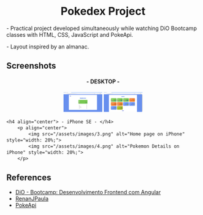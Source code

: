 
<h1 align="center"> Pokedex Project </h1>
<p> - Practical project developed simultaneously while watching DiO Bootcamp classes with HTML, CSS, JavaScript and PokeApi.</p>
<p> - Layout inspired by an almanac.</p>

## 
<h2>Screenshots</h2>

  <h4 align="center"> - DESKTOP - </h4>
        <p align="center">
            <img src="/assets/images/1.png" alt="Home page on Desktop" style="width: 20%;">
            <img src="/assets/images/2.png" alt="Pokemon Details on Desktop" style="width: 20%;">
        </p>
		

	<h4 align="center"> - iPhone SE - </h4>
        <p align="center">
            <img src="/assets/images/3.png" alt="Home page on iPhone" style="width: 20%;">
            <img src="/assets/images/4.png" alt="Pokemon Details on iPhone" style="width: 20%;">
        </p>


## References

 - [DiO - Bootcamp: Desenvolvimento Frontend com Angular ](https://www.dio.me/bootcamp/coding-future-banco-pan-desenvolvimento-frontend-com-angular)
 - [RenanJPaula](https://github.com/digitalinnovationone/js-developer-pokedex/tree/projeto-base)
 - [PokeApi](https://pokeapi.co/)
